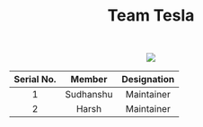 <h1 align="center"> Team Tesla </h1><br/>

<p align="center" > <img src="https://github.com/SudhansuuRanjan/First-Contribution/raw/main/pexels-belle-co-1000445.jpg"/></p>

<div align="center">
  
| Serial No. |    Member    | Designation |
| :--------: | :----------: | :---------: |
| 1          | Sudhanshu    |  Maintainer |
| 2          | Harsh        |  Maintainer |


</div>
